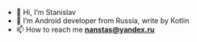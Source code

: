- 👋 Hi, I’m Stanislav
- 👀 I’m Android developer from Russia, write by Kotlin
- 📫 How to reach me **nanstas@yandex.ru**
